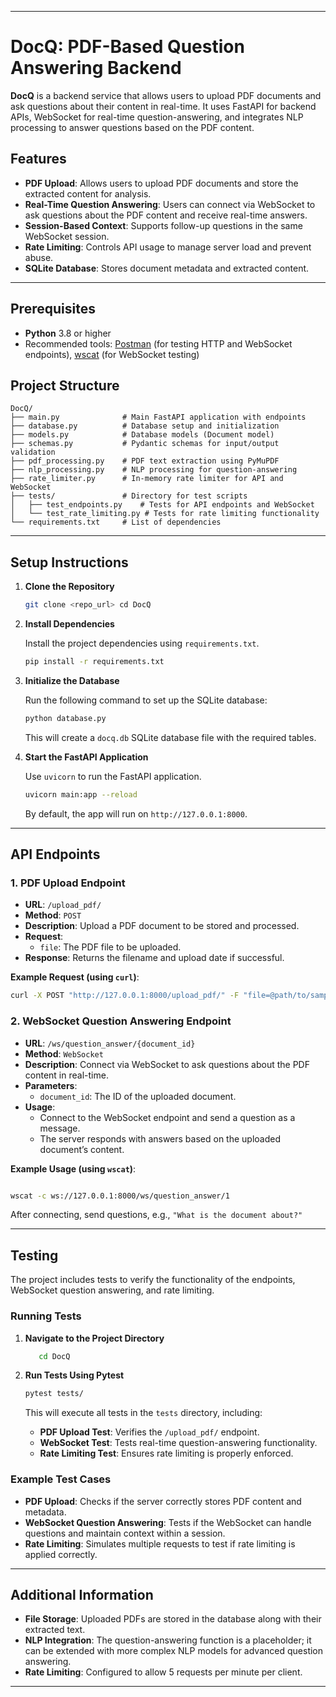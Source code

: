 

* * *

DocQ: PDF-Based Question Answering Backend
==========================================

**DocQ** is a backend service that allows users to upload PDF documents and ask questions about their content in real-time. It uses FastAPI for backend APIs, WebSocket for real-time question-answering, and integrates NLP processing to answer questions based on the PDF content.

Features
--------

*   **PDF Upload**: Allows users to upload PDF documents and store the extracted content for analysis.
*   **Real-Time Question Answering**: Users can connect via WebSocket to ask questions about the PDF content and receive real-time answers.
*   **Session-Based Context**: Supports follow-up questions in the same WebSocket session.
*   **Rate Limiting**: Controls API usage to manage server load and prevent abuse.
*   **SQLite Database**: Stores document metadata and extracted content.

* * *

Prerequisites
-------------

*   **Python** 3.8 or higher
*   Recommended tools: [Postman](https://www.postman.com/) (for testing HTTP and WebSocket endpoints), [wscat](https://github.com/websockets/wscat) (for WebSocket testing)

Project Structure
-----------------

```plain text
DocQ/
├── main.py              # Main FastAPI application with endpoints
├── database.py          # Database setup and initialization
├── models.py            # Database models (Document model)
├── schemas.py           # Pydantic schemas for input/output validation
├── pdf_processing.py    # PDF text extraction using PyMuPDF
├── nlp_processing.py    # NLP processing for question-answering
├── rate_limiter.py      # In-memory rate limiter for API and WebSocket
├── tests/               # Directory for test scripts
│   ├── test_endpoints.py    # Tests for API endpoints and WebSocket
│   └── test_rate_limiting.py # Tests for rate limiting functionality
└── requirements.txt     # List of dependencies
```

* * *

Setup Instructions
------------------

1.  **Clone the Repository**
    
    ```bash
    git clone <repo_url> cd DocQ
    ```
2.  **Install Dependencies**
    
    Install the project dependencies using `requirements.txt`.
    
    ```bash
    pip install -r requirements.txt
    ```
3.  **Initialize the Database**
    
    Run the following command to set up the SQLite database:
    
    ```bash
    python database.py
    ```
    
    This will create a `docq.db` SQLite database file with the required tables.
    
4.  **Start the FastAPI Application**
    
    Use `uvicorn` to run the FastAPI application.
    
    ```bash
    uvicorn main:app --reload
    ```
    By default, the app will run on `http://127.0.0.1:8000`.
    

* * *

API Endpoints
-------------

### 1\. **PDF Upload Endpoint**

*   **URL**: `/upload_pdf/`
*   **Method**: `POST`
*   **Description**: Upload a PDF document to be stored and processed.
*   **Request**:
    *   `file`: The PDF file to be uploaded.
*   **Response**: Returns the filename and upload date if successful.

**Example Request (using `curl`)**:

```bash
curl -X POST "http://127.0.0.1:8000/upload_pdf/" -F "file=@path/to/sample.pdf"
```

### 2\. **WebSocket Question Answering Endpoint**

*   **URL**: `/ws/question_answer/{document_id}`
*   **Method**: `WebSocket`
*   **Description**: Connect via WebSocket to ask questions about the PDF content in real-time.
*   **Parameters**:
    *   `document_id`: The ID of the uploaded document.
*   **Usage**:
    *   Connect to the WebSocket endpoint and send a question as a message.
    *   The server responds with answers based on the uploaded document’s content.

**Example Usage (using `wscat`)**:

```bash

wscat -c ws://127.0.0.1:8000/ws/question_answer/1
```
After connecting, send questions, e.g., `"What is the document about?"`

* * *

Testing
-------

The project includes tests to verify the functionality of the endpoints, WebSocket question answering, and rate limiting.

### Running Tests

1.  **Navigate to the Project Directory**
    
    ```bash
       cd DocQ
    ```
2.  **Run Tests Using Pytest**
    
    ```bash
    pytest tests/
    ```
    This will execute all tests in the `tests` directory, including:
    
    *   **PDF Upload Test**: Verifies the `/upload_pdf/` endpoint.
    *   **WebSocket Test**: Tests real-time question-answering functionality.
    *   **Rate Limiting Test**: Ensures rate limiting is properly enforced.

### Example Test Cases

*   **PDF Upload**: Checks if the server correctly stores PDF content and metadata.
*   **WebSocket Question Answering**: Tests if the WebSocket can handle questions and maintain context within a session.
*   **Rate Limiting**: Simulates multiple requests to test if rate limiting is applied correctly.

* * *

Additional Information
----------------------

*   **File Storage**: Uploaded PDFs are stored in the database along with their extracted text.
*   **NLP Integration**: The question-answering function is a placeholder; it can be extended with more complex NLP models for advanced question answering.
*   **Rate Limiting**: Configured to allow 5 requests per minute per client.

* * *
